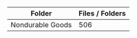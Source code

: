 | Folder           |   Files / Folders |
|------------------|-------------------|
| Nondurable Goods |               506 |
